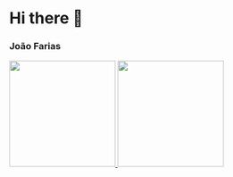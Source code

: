 # Hi there 👋
### João Farias

<a href="https://github.com/bernas04">
  <img height="190em" src="https://github-readme-stats.vercel.app/api?username=bernas04&theme=tokyonight&show_icons=true" />
  <img height="190em" src="https://github-readme-stats.vercel.app/api/top-langs/?username=bernas04&theme=tokyonight&layout=compact" />
</a>

